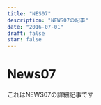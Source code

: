 ```yaml
---
title: "NES07"
description: "NEWS07の記事"
date: "2016-07-01"
draft: false
star: false
---
```


# News07
これはNEWS07の詳細記事です
